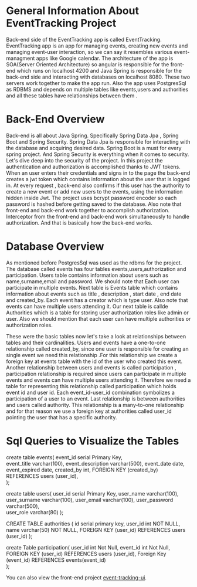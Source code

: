 # General Information About EventTracking Project  

Back-end side of the EventTracking app is called EventTracking. EventTracking app is an app for managing events, creating new events and managing event-user interaction,
so we can say it resembles various event-managment apps like Google calendar. The architecture of the app is SOA(Server Oriented Architecture) so  angular is responsible
for the front-end which runs on localhost 4200 and Java Spring is responsible for the back-end side and interacting with databases on localhost 8080. These two servers 
work together to make the app run. Also the app uses PostgresSql as RDBMS and depends on multiple tables like events,users and authorities and all these tables 
have relationships between them .
 
 # Back-End Overview

Back-end is all about Java Spring. Specifically Spring Data Jpa , Spring Boot and Spring Security. Spring Data Jpa is responsible for interacting with the database and 
acquiring desired data. Spring Boot is a must for every spring project. And Spring Security is everything when it comes to security. Let's dive deep into the security 
of the project. In this project the authentication and authorization is accomplished thanks to JWT tokens. When an user enters their credentials and signs in to the page
the back-end creates a jwt token which contains information about the user that is logged in. At every request , back-end also confirms if this user has 
the authority to create a new event or add new users to the events, using the information hidden inside Jwt. The project uses bcrypt password encoder  so each password 
is hashed before getting saved to the database. Also note that front-end and back-end work together to accomplish authorization. Interceptor from the front-end and 
back-end work simultaneously to handle authorization. And that is basically how the back-end works.


# Database Overview
As mentioned before PostgresSql was used as the rdbms for the project. The database called events  has four tables events,users,authorization and participation. Users table contains information about users such as name,surname,email and password. We should note that Each user can participate in multiple events. Next table is Events  table which contains information about events such as title , description , start date , end date and created_by. Each event has a creator which is type user. Also note that  events can have multiple users attending it. Our next table is callde Authorities which is a table for storing user authorization roles like admin or user.  Also we should mention that each user can have multiple authorities or authorization roles.

These were the basic tables now let's take a look at relationships between tables and their cardinalities. Users and events have a one-to-one relationship called created_by, since  one user is responsible for  creating an single event we need this relationship .For this relationship we create a foreign key at events table with the id of the user who created this event. Another relationship between users and events is called participation , participation relationship is required since users can participate in multiple events and events can have multiple users attending it. Therefore we need a table for representing this relationship called participation which holds event id and user id. Each event_id-user_id combination symbolizes a participation of a user to an event. Last relationship is between authorities and users called authority. This relationship is a many-to-one relationship and for that reason we use a foreign key at authorities called user_id pointing the user that has a specific authority.

# Sql Queries to Visualize the Tables

create table events(
event_id serial Primary Key,    
event_title varchar(100),
event_description varchar(500),
event_date date,
event_expired  date,
created_by int,
FOREIGN KEY (created_by) REFERENCES users (user_id),  
);

create table users(
user_id serial Primary Key,
user_name varchar(100),
user_surname varchar(100),
user_email varchar(100),
user_password varchar(500),    
user_role varchar(80)
);


CREATE TABLE authorities (
  id  serial primary key,
  user_id int NOT NULL,
  name varchar(50) NOT NULL,
  FOREIGN KEY (user_id) REFERENCES users (user_id)
);



create Table participation(
user_id int Not Null,
event_id int  Not Null,
FOREIGN KEY (user_id) REFERENCES users (user_id),
Foreign Key (event_id) REFERENCES events(event_id)    
);





You can also view the front-end project [event-tracking-ui](https://github.com/cnbrkaydemir/event-tracking-ui).

